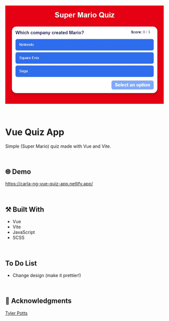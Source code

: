 <p align="center">
  <img src="https://github.com/carla-ng/vue-quiz-app/blob/master/src/assets/readme_image_1.jpg?raw=true" alt="Super Mario Quiz">
</p>

<br/>

# Vue Quiz App
Simple (Super Mario) quiz made with Vue and Vite.


<br/>

## :globe_with_meridians: Demo
https://carla-ng-vue-quiz-app.netlify.app/


<br/>

## :hammer_and_pick: Built With
* Vue
* Vite
* JavaScript
* SCSS

<br/>

## To Do List
* Change design (make it prettier!)

<br/>

## :clap: Acknowledgments
[Tyler Potts](https://tylerpotts.co.uk/)
